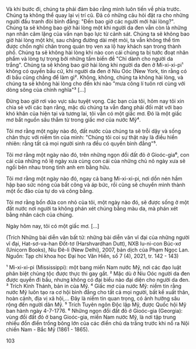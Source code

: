 Và khi bước đi, chúng ta phải đảm bảo rằng mình luôn tiến về phía trước. Chúng ta không thể quay lại vị trí cũ. Đã có những câu hỏi đặt ra cho những người đấu tranh đòi bình đẳng: "Đến bao giờ các người mới hài lòng?". Chúng ta sẽ không bao giờ hài lòng một khi người da đen vẫn còn là những nạn nhân câm lặng của vấn nạn bạo lực từ cảnh sát. Chúng ta sẽ không bao giờ hài lòng một khi, sau chặng đường dài mệt mỏi, ta vẫn không thể tìm được chốn nghỉ chân trong quán trọ ven xa lộ hay khách sạn trong thành phố. Chúng ta sẽ không hài lòng khi nào con cái chúng ta bị tước đoạt nhân phẩm và lòng tự trọng bởi những tấm biển đề "Chỉ dành cho người da trắng". Chúng ta sẽ không bao giờ hài lòng khi người da đen ở Mi-xi-xi-pi¹ không có quyền bầu cử, khi người da đen ở Niu Oóc (New York, tin rằng có đi bầu cũng chẳng để làm gì². Không, không, chúng ta không hài lòng, và chúng ta sẽ không hài lòng cho đến khi nào "mưa công lí tuôn rơi cùng với dòng sông của chính nghĩa"³ [...]

Đừng bao giờ rơi vào vực sâu tuyệt vọng. Các bạn của tôi, hôm nay tôi xin chia sẻ với các bạn rằng, mặc dù chúng ta vẫn đang phải đối mặt với bao khó khăn của hiện tại và tương lai, tôi vẫn có một giấc mơ. Đó là một giấc mơ bắt nguồn sâu thẳm từ trong giấc mơ của nước Mỹ⁴.

Tôi mơ rằng một ngày nào đó, đất nước của chúng ta sẽ trỗi dậy và sống chân thực với niềm tin của mình: "Chúng tôi coi sự thật này là điều hiển nhiên: rằng tất cả mọi người sinh ra đều có quyền bình đẳng"⁵.

Tôi mơ rằng một ngày nào đó, trên những ngọn đồi đất đỏ ở Gioóc-gia⁶, con cái của những nô lệ ngày xưa cùng con cái của những chủ nô ngày xưa sẽ ngồi bên nhau trong tình anh em bằng hữu.

Tôi mơ rằng một ngày nào đó, ngay cả bang Mi-xi-xi-pi, nơi dồn nén hầm hập bao sức nóng của bất công và áp bức, rồi cũng sẽ chuyển mình thành một ốc đảo của tự do và công bằng.

Tôi mơ rằng bốn đứa con nhỏ của tôi, một ngày nào đó, sẽ được sống ở một đất nước nơi người ta không phán xét chúng bằng màu da, mà phán xét bằng nhân cách của chúng.

Ngày hôm nay, tôi có một giấc mơ. [...]

(Trích Những bài diễn văn bất tử: những bài diễn văn vĩ đại của những người vĩ đại, Hat-sơ-va-han Đốt-tơ (Harshvardhan Dutt), NXB Iu-ni-con Búc-xơ (Unicorn Books), Niu Đê-li (New Delhi), 2007, bản dịch của Phạm Ngọc Lan. 
Nguồn: Tạp chí khoa học Đại học Văn Hiến, số 7 (4), 2021, tr. 142 - 143)

¹ Mi-xi-xi-pi (Mississippi): một bang miền Nam nước Mỹ, nơi các đạo luật phân biệt chủng tộc được thực thi gay gắt.
² Mặc dù ở Niu Oóc người da đen được quyền đi bầu, nhưng không có đại biểu nào đại diện cho người da đen.
³ Trích Kinh Thánh, bản in của Mỹ.
⁴ Giấc mơ của nước Mỹ: niềm tin rằng nước Mỹ luôn tạo ra cơ hội bình đẳng cho tất cả mọi người, bất kể xuất thân, hoàn cảnh, địa vị xã hội,... Đây là niềm tin quan trọng, có ảnh hưởng sâu rộng đến người dân Mỹ.
⁵ Trích Tuyên ngôn Độc lập Mỹ, được Quốc hội Mỹ ban hành ngày 4-7-1776.
⁶ Những ngọn đồi đất đỏ ở Gioóc-gia (Georgia): vùng đồi đất đỏ ở bang Gioóc-gia, miền Nam nước Mỹ, là nơi tập trung nhiều đồn điền trồng bông lớn của các điền chủ da trắng trước khi nổ ra Nội chiến Nam - Bắc Mỹ (1861 - 1865).

103